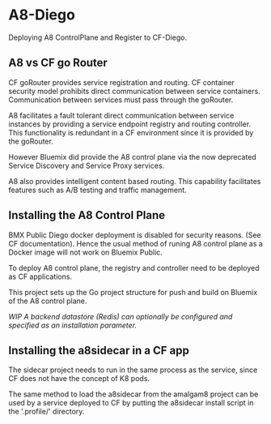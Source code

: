 # A8-Diego
Deploying A8 ControlPlane and Register to CF-Diego.

## A8 vs CF go Router
CF goRouter provides service registration and routing. CF container security model prohibits direct communication between service containers. Communication between services must pass through the goRouter.

A8 facilitates a fault tolerant direct communication between service instances by providing a service endpoint registry and routing controller. This functionality is redundant in a CF environment since it is provided by the goRouter.

However Bluemix did provide the A8 control plane via the now deprecated Service Discovery and Service Proxy services.

A8 also provides intelligent content based routing. This capability facilitates features such as A/B testing and traffic management.

## Installing the A8 Control Plane
BMX Public Diego docker deployment is disabled for security reasons. (See CF documentation). Hence the usual method of runing A8 control plane as a Docker image will not work on Bluemix Public.

To deploy A8 control plane, the registry and controller need to be deployed as CF applications.

This project sets up the Go project structure for push and build on Bluemix of the A8 control plane.

_*WIP* A backend datastore (Redis) can optionally be configured and specified as an installation parameter._

## Installing the a8sidecar in a CF app
The sidecar project needs to run in the same process as the service, since CF does not have the concept of K8 pods.

The same method to load the a8sidecar from the amalgam8 project can be used by a service deployed to CF by putting the a8sidecar install script in the '.profile/' directory.
